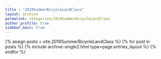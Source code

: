 ```yaml
---
title : "2019SummerBicycleLandClass"
layout: archive
permalink: categories/2019SummerBicycleLandClass
author_profile: true
sidebar_main: true
---
```


{% assign posts = site.2019SummerBicycleLandClass %}
{% for post in posts %} {% include archive-single2.html type=page.entries_layout %} {% endfor %}